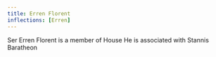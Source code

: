 ```yaml
---
title: Erren Florent
inflections: [Erren]
---
```


Ser Erren Florent is a member of House He is associated with Stannis Baratheon


